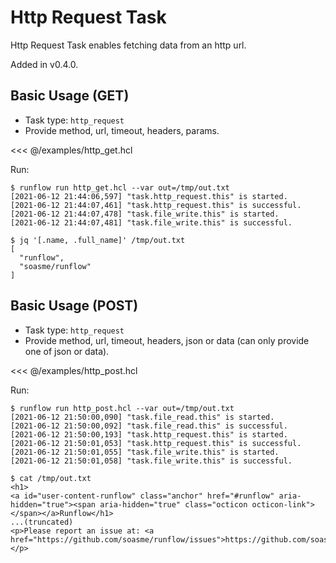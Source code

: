 # Http Request Task

Http Request Task enables fetching data from an http url.

Added in v0.4.0.

## Basic Usage (GET)

* Task type: `http_request`
* Provide method, url, timeout, headers, params.

<<< @/examples/http_get.hcl

Run:

```
$ runflow run http_get.hcl --var out=/tmp/out.txt
[2021-06-12 21:44:06,597] "task.http_request.this" is started.
[2021-06-12 21:44:07,461] "task.http_request.this" is successful.
[2021-06-12 21:44:07,478] "task.file_write.this" is started.
[2021-06-12 21:44:07,481] "task.file_write.this" is successful.

$ jq '[.name, .full_name]' /tmp/out.txt
[
  "runflow",
  "soasme/runflow"
]
```

## Basic Usage (POST)

* Task type: `http_request`
* Provide method, url, timeout, headers, json or data (can only provide one of json or data).

<<< @/examples/http_post.hcl

Run:

```
$ runflow run http_post.hcl --var out=/tmp/out.txt
[2021-06-12 21:50:00,090] "task.file_read.this" is started.
[2021-06-12 21:50:00,092] "task.file_read.this" is successful.
[2021-06-12 21:50:00,193] "task.http_request.this" is started.
[2021-06-12 21:50:01,053] "task.http_request.this" is successful.
[2021-06-12 21:50:01,055] "task.file_write.this" is started.
[2021-06-12 21:50:01,058] "task.file_write.this" is successful.

$ cat /tmp/out.txt
<h1>
<a id="user-content-runflow" class="anchor" href="#runflow" aria-hidden="true"><span aria-hidden="true" class="octicon octicon-link"></span></a>Runflow</h1>
...(truncated)
<p>Please report an issue at: <a href="https://github.com/soasme/runflow/issues">https://github.com/soasme/runflow/issues</a>.</p>
```
